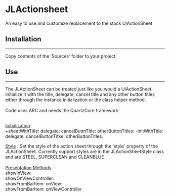 <h1>JLActionsheet</h1>
An easy to use and customize replacement to the stock UIActionSheet<br>
<h2>Installation</h2>
<hr>
Copy contents of the 'Sources' folder to your project
<h2>Use</h2>
<hr>
The JLActionSheet can be treated just like you would a UIActionSheet.  Initialize it with the title, delegate, cancel title and any other button titles either through the instance initialization or the class helper method.<br><br>Code uses ARC and needs the QuartzCore framework<br><br>

<u>Initialization</u><br>
+sheetWithTitle: delegate: cancelButtnTitle: otherButtonTitles:
-initWithTitle: delegate: cancelButtonTitke: otherButtonTitles:

<u>Style</u> : Set the style of the action sheet through the 'style' property of the JLActionSheet.  Currently support styles are in the JLActionSheetStyle class and are STEEL, SUPERCLEAN and CLEANBLUE<br><br>
<u>Presentation Methods</u><br>
showInView:<br>
showOnViewController:<br>
showFromBarItem: onView:<br>
showFromBarItem: onViewController<br>